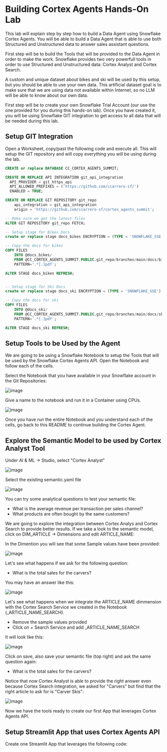 # Building Cortex Agents Hands-On Lab

This lab will explain step by step how to build a Data Agent using Snowflake Cortex Agents. You will be able to build a Data Agent that is able to use both Structured and Unstructured data to answer sales assistant questions.

First step will be to build the Tools that will be provided to the Data Agent in order to make the work. Snowflake provides two very powerfull tools in order to use Structured and Unstructured data: Cortex Analyst and Cortex Search.

A custom and unique dataset about bikes and ski will be used by this setup, but you should be able to use your own data. This artificial dataset goal is to make sure that we are using data not available within Internet, so no LLM will be able to know about our own data.

First step will be to create your own Snowflake Trial Account (our use the one provided for you during this hands-on lab). Once you have created it, you will be using Snowflake GIT integration to get access to all data that will be needed during this lab.

## Setup GIT Integration 

Open a Worksheet, copy/past the following code and execute all. This will setup the GIT repository and will copy everything you will be using during the lab.

``` sql
CREATE or replace DATABASE CC_CORTEX_AGENTS_SUMMIT;

CREATE OR REPLACE API INTEGRATION git_api_integration
  API_PROVIDER = git_https_api
  API_ALLOWED_PREFIXES = ('https://github.com/ccarrero-sf/')
  ENABLED = TRUE;

CREATE OR REPLACE GIT REPOSITORY git_repo
    api_integration = git_api_integration
    origin = 'https://github.com/ccarrero-sf/cortex_agents_summit';

-- Make sure we get the latest files
ALTER GIT REPOSITORY git_repo FETCH;

-- Setup stage for Bikes Docs
create or replace stage docs_bikes ENCRYPTION = (TYPE = 'SNOWFLAKE_SSE') DIRECTORY = ( ENABLE = true );

-- Copy the docs for bikes
COPY FILES
    INTO @docs_bikes/
    FROM @CC_CORTEX_AGENTS_SUMMIT.PUBLIC.git_repo/branches/main/docs/bikes/
    PATTERN='.*[.]pdf';

ALTER STAGE docs_bikes REFRESH;


-- Setup stage for Ski Docs
create or replace stage docs_ski ENCRYPTION = (TYPE = 'SNOWFLAKE_SSE') DIRECTORY = ( ENABLE = true );

-- Copy the docs for ski
COPY FILES
    INTO @docs_ski/
    FROM @CC_CORTEX_AGENTS_SUMMIT.PUBLIC.git_repo/branches/main/docs/ski/
    PATTERN='.*[.]pdf';

ALTER STAGE docs_ski REFRESH;

```

## Setup Tools to be Used by the Agent

We are going to be using a Snowflake Notebook to setup the Tools that will be used by the Snowflake Cortex Agents API. Open the Notebook and follow each of the cells.

Select the Notebook that you have available in your Snowflake account in the Git Repositories:

![image](img/1_create_notebook.png)

Give a name to the notebook and run it in a Container using CPUs.

![image](img/2_run_on_container.png)

Once you have run the entire Notebook and you understand each of the cells, go back to this README to continue building the Cortex Agent.

## Explore the Semantic Model to be used by Cortex Analyst Tool

Under AI & ML -> Studio, select "Cortex Analyst"

![image](img/3_cortex_analyst.png)

Select the existing semantic.yaml file

![image](img/4_select_semantic_file.png)

You can try some analytical questions to test your semantic file:

- What is the average revenue per transaction per sales channel?
- What products are often bought by the same customers?

We are going to explore the integration between Cortex Analys and Cortex Search to provide better results. If we take a look to the semantic model, click on DIM_ARTICLE -> Dimensions and edit ARTICLE_NAME:

In the Dimention you will see that some Sample values have been provided:

![image](img/5_sample_values.png)

Let's see what happens if we ask for the following question:

- What is the total sales for the carvers?

You may have an answer like this:

![image](img/6_response.png)

Let's see what happens when we integrate the ARTICLE_NAME dimmension with the Cortex Search Service we created in the Notebook (_ARTICLE_NAME_SEARCH).

- Remove the sample values provided
- Click on + Search Service and add _ARTICLE_NAME_SEARCH

It will look like this:

![image](img/7_cortex_search_integration.png)

Click on save, also save your semantic file (top right) and ask the same question again:

- What is the total sales for the carvers?

Notice that now Cortex Analyst is able to provide the right answer even because Cortex Search integration, we asked for "Carvers" but find that the right article to ask for is "Carver Skis":

![image](img/8_right_answer.png)

Now we have the tools ready to create our first App that leverages Cortex Agents API.

## Setup Streamlit App that uses Cortex Agents API

Create one Streamlit App that leverages the following code:








